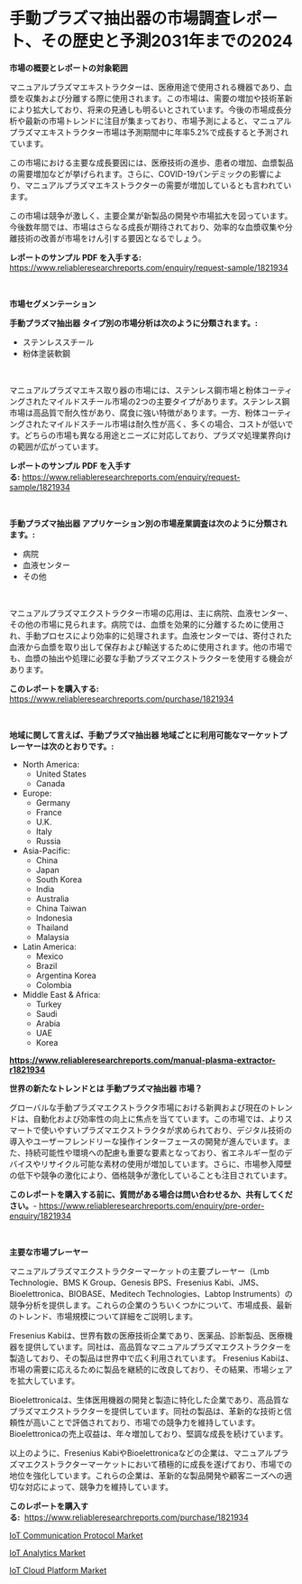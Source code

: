 <p><h1>手動プラズマ抽出器の市場調査レポート、その歴史と予測2031年までの2024</h1></p><p><strong>市場の概要とレポートの対象範囲</strong></p>
<p><p>マニュアルプラズマエキストラクターは、医療用途で使用される機器であり、血漿を収集および分離する際に使用されます。この市場は、需要の増加や技術革新により拡大しており、将来の見通しも明るいとされています。今後の市場成長分析や最新の市場トレンドに注目が集まっており、市場予測によると、マニュアルプラズマエキストラクター市場は予測期間中に年率5.2%で成長すると予測されています。</p><p>この市場における主要な成長要因には、医療技術の進歩、患者の増加、血漿製品の需要増加などが挙げられます。さらに、COVID-19パンデミックの影響により、マニュアルプラズマエキストラクターの需要が増加しているとも言われています。</p><p>この市場は競争が激しく、主要企業が新製品の開発や市場拡大を図っています。今後数年間では、市場はさらなる成長が期待されており、効率的な血漿収集や分離技術の改善が市場をけん引する要因となるでしょう。</p></p>
<p><strong>レポートのサンプル PDF を入手する:</strong> <a href="https://www.reliableresearchreports.com/enquiry/request-sample/1821934">https://www.reliableresearchreports.com/enquiry/request-sample/1821934</a></p>
<p>&nbsp;</p>
<p><strong>市場セグメンテーション</strong></p>
<p><strong>手動プラズマ抽出器 タイプ別の市場分析は次のように分類されます。:</strong></p>
<p><ul><li>ステンレススチール</li><li>粉体塗装軟鋼</li></ul></p>
<p>&nbsp;</p>
<p><p>マニュアルプラズマエキス取り器の市場には、ステンレス鋼市場と粉体コーティングされたマイルドスチール市場の2つの主要タイプがあります。ステンレス鋼市場は高品質で耐久性があり、腐食に強い特徴があります。一方、粉体コーティングされたマイルドスチール市場は耐久性が高く、多くの場合、コストが低いです。どちらの市場も異なる用途とニーズに対応しており、プラズマ処理業界向けの範囲が広がっています。</p></p>
<p><strong>レポートのサンプル PDF を入手する:</strong>&nbsp;<a href="https://www.reliableresearchreports.com/enquiry/request-sample/1821934">https://www.reliableresearchreports.com/enquiry/request-sample/1821934</a></p>
<p>&nbsp;</p>
<p><strong> 手動プラズマ抽出器 アプリケーション別の市場産業調査は次のように分類されます。:</strong></p>
<p><ul><li>病院</li><li>血液センター</li><li>その他</li></ul></p>
<p>&nbsp;</p>
<p><p>マニュアルプラズマエクストラクター市場の応用は、主に病院、血液センター、その他の市場に見られます。病院では、血漿を効果的に分離するために使用され、手動プロセスにより効率的に処理されます。血液センターでは、寄付された血液から血漿を取り出して保存および輸送するために使用されます。他の市場でも、血漿の抽出や処理に必要な手動プラズマエクストラクターを使用する機会があります。</p></p>
<p><strong>このレポートを購入する:</strong>&nbsp; <a href="https://www.reliableresearchreports.com/purchase/1821934">https://www.reliableresearchreports.com/purchase/1821934</a></p>
<p>&nbsp;</p>
<p><strong>地域に関して言えば、手動プラズマ抽出器 地域ごとに利用可能なマーケットプレーヤーは次のとおりです。:</strong></p>
<p><ul>
    <li>
        North America:
        <ul>
            <li>United States</li>
            <li>Canada</li>
        </ul>
    </li>
    <li>
        Europe:
        <ul>
            <li>Germany</li>
            <li>France</li>
            <li>U.K.</li>
            <li>Italy</li>
            <li>Russia</li>
        </ul>
    </li>
    <li>
        Asia-Pacific:
        <ul>
            <li>China</li>
            <li>Japan</li>
            <li>South Korea</li>
            <li>India</li>
            <li>Australia</li>
            <li>China Taiwan</li>
            <li>Indonesia</li>
            <li>Thailand</li>
            <li>Malaysia</li>
        </ul>
    </li>
    <li>
        Latin America:
        <ul>
            <li>Mexico</li>
            <li>Brazil</li>
            <li>Argentina Korea</li>
            <li>Colombia</li>
        </ul>
    </li>
    <li>
        Middle East & Africa:
        <ul>
            <li>Turkey</li>
            <li>Saudi</li>
            <li>Arabia</li>
            <li>UAE</li>
            <li>Korea</li>
        </ul>
    </li>
    </ul></p>
<p><strong><a href="https://www.reliableresearchreports.com/manual-plasma-extractor-r1821934">https://www.reliableresearchreports.com/manual-plasma-extractor-r1821934</a></strong>&nbsp;</p>
<p><strong>世界の新たなトレンドとは 手動プラズマ抽出器 市場？</strong></p>
<p><p>グローバルな手動プラズマエクストラクタ市場における新興および現在のトレンドは、自動化および効率性の向上に焦点を当てています。この市場では、よりスマートで使いやすいプラズマエクストラクタが求められており、デジタル技術の導入やユーザーフレンドリーな操作インターフェースの開発が進んでいます。また、持続可能性や環境への配慮も重要な要素となっており、省エネルギー型のデバイスやリサイクル可能な素材の使用が増加しています。さらに、市場参入障壁の低下や競争の激化により、価格競争が激化していることも注目されています。</p></p>
<p><strong>このレポートを購入する前に、質問がある場合は問い合わせるか、共有してください。</strong>- <a href="https://www.reliableresearchreports.com/enquiry/pre-order-enquiry/1821934">https://www.reliableresearchreports.com/enquiry/pre-order-enquiry/1821934</a></p>
<p>&nbsp;</p>
<p><strong>主要な市場プレーヤー</strong></p>
<p><p>マニュアルプラズマエクストラクターマーケットの主要プレーヤー（Lmb Technologie、BMS K Group、Genesis BPS、Fresenius Kabi、JMS、Bioelettronica、BIOBASE、Meditech Technologies、Labtop Instruments）の競争分析を提供します。これらの企業のうちいくつかについて、市場成長、最新のトレンド、市場規模について詳細をご説明します。</p><p>Fresenius Kabiは、世界有数の医療技術企業であり、医薬品、診断製品、医療機器を提供しています。同社は、高品質なマニュアルプラズマエクストラクターを製造しており、その製品は世界中で広く利用されています。 Fresenius Kabiは、市場の需要に応えるために製品を継続的に改良しており、その結果、市場シェアを拡大しています。</p><p>Bioelettronicaは、生体医用機器の開発と製造に特化した企業であり、高品質なプラズマエクストラクターを提供しています。同社の製品は、革新的な技術と信頼性が高いことで評価されており、市場での競争力を維持しています。Bioelettronicaの売上収益は、年々増加しており、堅調な成長を続けています。</p><p>以上のように、Fresenius KabiやBioelettronicaなどの企業は、マニュアルプラズマエクストラクターマーケットにおいて積極的に成長を遂げており、市場での地位を強化しています。これらの企業は、革新的な製品開発や顧客ニーズへの適切な対応によって、競争力を維持しています。</p></p>
<p><strong>このレポートを購入する:</strong>&nbsp;&nbsp;<a href="https://www.reliableresearchreports.com/purchase/1821934">https://www.reliableresearchreports.com/purchase/1821934</a></p>
<p><p><a href="https://www.linkedin.com/pulse/iot-communication-protocol-market-insights-cagr-trends-growth-ofale?trackingId=uJPuflRk8bbZKuFc5xv8nA%3D%3D">IoT Communication Protocol Market</a></p><p><a href="https://www.linkedin.com/pulse/iot-analytics-market-insights-cagr-trends-growth-strategies-uig6e?trackingId=NuAwPdgeawwwSrhIZYc4Kg%3D%3D">IoT Analytics Market</a></p><p><a href="https://www.linkedin.com/pulse/iot-cloud-platform-market-size-outlook-forecast-2024-2031-stokks-r1yff?trackingId=RqTZXKiDbd8KX%2BsX7VdJHw%3D%3D">IoT Cloud Platform Market</a></p></p>
